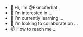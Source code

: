 - 👋 Hi, I’m @Ekinciferhat
- 👀 I’m interested in ...
- 🌱 I’m currently learning ...
- 💞️ I’m looking to collaborate on ...
- 📫 How to reach me ...

<!---
Ekinciferhat/Ekinciferhat is a ✨ special ✨ repository because its `README.md` (this file) appears on your GitHub profile.
You can click the Preview link to take a look at your changes.
--->
